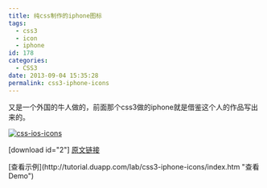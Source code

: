 ```yaml
---
title: 纯css制作的iphone图标
tags:
  - css3
  - icon
  - iphone
id: 178
categories:
  - CSS3
date: 2013-09-04 15:35:28
permalink: css3-iphone-icons
---
```


又是一个外国的牛人做的，前面那个css3做的iphone就是借鉴这个人的作品写出来的。
<!--more-->

[![css-ios-icons](http://bcs.duapp.com/xiaopihai/2013/09/css-ios-icons-560x318.jpg)](http://bcs.duapp.com/xiaopihai/2013/09/css-ios-icons.jpg)

[download id="2"]
[原文链接](http://blog.graphicpeel.com/post/740928981/ios-icons-made-in-pure-css "原文链接")
<div id="demo">[查看示例](http://tutorial.duapp.com/lab/css3-iphone-icons/index.htm "查看Demo")</div>
